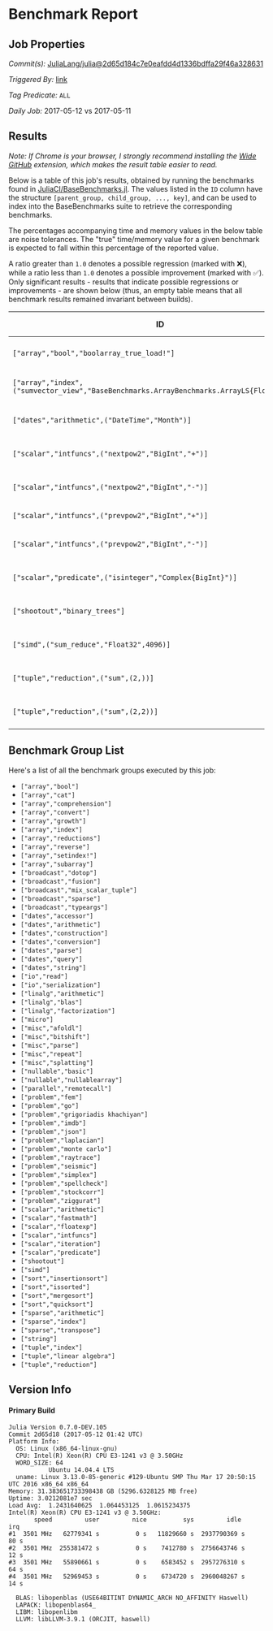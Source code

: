 # Benchmark Report

## Job Properties

*Commit(s):* [JuliaLang/julia@2d65d184c7e0eafdd4d1336bdffa29f46a328631](https://github.com/JuliaLang/julia/commit/2d65d184c7e0eafdd4d1336bdffa29f46a328631)

*Triggered By:* [link](https://github.com/JuliaLang/julia/commit/2d65d184c7e0eafdd4d1336bdffa29f46a328631#commitcomment-22113668)

*Tag Predicate:* `ALL`

*Daily Job:* 2017-05-12 vs 2017-05-11

## Results

*Note: If Chrome is your browser, I strongly recommend installing the [Wide GitHub](https://chrome.google.com/webstore/detail/wide-github/kaalofacklcidaampbokdplbklpeldpj?hl=en)
extension, which makes the result table easier to read.*

Below is a table of this job's results, obtained by running the benchmarks found in
[JuliaCI/BaseBenchmarks.jl](https://github.com/JuliaCI/BaseBenchmarks.jl). The values
listed in the `ID` column have the structure `[parent_group, child_group, ..., key]`,
and can be used to index into the BaseBenchmarks suite to retrieve the corresponding
benchmarks.

The percentages accompanying time and memory values in the below table are noise tolerances. The "true"
time/memory value for a given benchmark is expected to fall within this percentage of the reported value.

A ratio greater than `1.0` denotes a possible regression (marked with :x:), while a ratio less
than `1.0` denotes a possible improvement (marked with :white_check_mark:). Only significant results - results
that indicate possible regressions or improvements - are shown below (thus, an empty table means that all
benchmark results remained invariant between builds).

| ID | time ratio | memory ratio |
|----|------------|--------------|
| `["array","bool","boolarray_true_load!"]` | 0.69 (15%) :white_check_mark: | 1.00 (1%)  |
| `["array","index",("sumvector_view","BaseBenchmarks.ArrayBenchmarks.ArrayLS{Float32,2}")]` | 1.54 (50%) :x: | 1.00 (1%)  |
| `["dates","arithmetic",("DateTime","Month")]` | 1.50 (15%) :x: | 1.00 (1%)  |
| `["scalar","intfuncs",("nextpow2","BigInt","+")]` | 0.35 (40%) :white_check_mark: | 0.23 (1%) :white_check_mark: |
| `["scalar","intfuncs",("nextpow2","BigInt","-")]` | 0.22 (40%) :white_check_mark: | 0.12 (1%) :white_check_mark: |
| `["scalar","intfuncs",("prevpow2","BigInt","+")]` | 0.81 (40%)  | 0.71 (1%) :white_check_mark: |
| `["scalar","intfuncs",("prevpow2","BigInt","-")]` | 0.40 (40%) :white_check_mark: | 0.29 (1%) :white_check_mark: |
| `["scalar","predicate",("isinteger","Complex{BigInt}")]` | 0.55 (40%) :white_check_mark: | 1.00 (1%)  |
| `["shootout","binary_trees"]` | 1.17 (15%) :x: | 1.00 (1%)  |
| `["simd",("sum_reduce","Float32",4096)]` | 1.37 (20%) :x: | 1.00 (1%)  |
| `["tuple","reduction",("sum",(2,))]` | 1.22 (15%) :x: | 1.00 (1%)  |
| `["tuple","reduction",("sum",(2,2))]` | 0.82 (15%) :white_check_mark: | 1.00 (1%)  |

## Benchmark Group List

Here's a list of all the benchmark groups executed by this job:

- `["array","bool"]`
- `["array","cat"]`
- `["array","comprehension"]`
- `["array","convert"]`
- `["array","growth"]`
- `["array","index"]`
- `["array","reductions"]`
- `["array","reverse"]`
- `["array","setindex!"]`
- `["array","subarray"]`
- `["broadcast","dotop"]`
- `["broadcast","fusion"]`
- `["broadcast","mix_scalar_tuple"]`
- `["broadcast","sparse"]`
- `["broadcast","typeargs"]`
- `["dates","accessor"]`
- `["dates","arithmetic"]`
- `["dates","construction"]`
- `["dates","conversion"]`
- `["dates","parse"]`
- `["dates","query"]`
- `["dates","string"]`
- `["io","read"]`
- `["io","serialization"]`
- `["linalg","arithmetic"]`
- `["linalg","blas"]`
- `["linalg","factorization"]`
- `["micro"]`
- `["misc","afoldl"]`
- `["misc","bitshift"]`
- `["misc","parse"]`
- `["misc","repeat"]`
- `["misc","splatting"]`
- `["nullable","basic"]`
- `["nullable","nullablearray"]`
- `["parallel","remotecall"]`
- `["problem","fem"]`
- `["problem","go"]`
- `["problem","grigoriadis khachiyan"]`
- `["problem","imdb"]`
- `["problem","json"]`
- `["problem","laplacian"]`
- `["problem","monte carlo"]`
- `["problem","raytrace"]`
- `["problem","seismic"]`
- `["problem","simplex"]`
- `["problem","spellcheck"]`
- `["problem","stockcorr"]`
- `["problem","ziggurat"]`
- `["scalar","arithmetic"]`
- `["scalar","fastmath"]`
- `["scalar","floatexp"]`
- `["scalar","intfuncs"]`
- `["scalar","iteration"]`
- `["scalar","predicate"]`
- `["shootout"]`
- `["simd"]`
- `["sort","insertionsort"]`
- `["sort","issorted"]`
- `["sort","mergesort"]`
- `["sort","quicksort"]`
- `["sparse","arithmetic"]`
- `["sparse","index"]`
- `["sparse","transpose"]`
- `["string"]`
- `["tuple","index"]`
- `["tuple","linear algebra"]`
- `["tuple","reduction"]`

## Version Info

#### Primary Build

```
Julia Version 0.7.0-DEV.105
Commit 2d65d18 (2017-05-12 01:42 UTC)
Platform Info:
  OS: Linux (x86_64-linux-gnu)
  CPU: Intel(R) Xeon(R) CPU E3-1241 v3 @ 3.50GHz
  WORD_SIZE: 64
           Ubuntu 14.04.4 LTS
  uname: Linux 3.13.0-85-generic #129-Ubuntu SMP Thu Mar 17 20:50:15 UTC 2016 x86_64 x86_64
Memory: 31.383651733398438 GB (5296.6328125 MB free)
Uptime: 3.0212081e7 sec
Load Avg:  1.2431640625  1.064453125  1.0615234375
Intel(R) Xeon(R) CPU E3-1241 v3 @ 3.50GHz: 
       speed         user         nice          sys         idle          irq
#1  3501 MHz   62779341 s          0 s   11829660 s  2937790369 s         80 s
#2  3501 MHz  255381472 s          0 s    7412780 s  2756643746 s         12 s
#3  3501 MHz   55890661 s          0 s    6583452 s  2957276310 s         64 s
#4  3501 MHz   52969453 s          0 s    6734720 s  2960048267 s         14 s

  BLAS: libopenblas (USE64BITINT DYNAMIC_ARCH NO_AFFINITY Haswell)
  LAPACK: libopenblas64_
  LIBM: libopenlibm
  LLVM: libLLVM-3.9.1 (ORCJIT, haswell)

```
